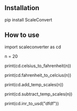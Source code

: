 ## Installation

pip install ScaleConvert

## How to use

import scaleconverter as cd 

n = 20

print(cd.celsius_to_fahrenheit(n))

print(cd.fahrenheit_to_celcius(n))

print(cd.add_temp_scales(n))

print(cd.subtract_temp_scales(n))

print(cd.inr_to_usd("dfdf"))

